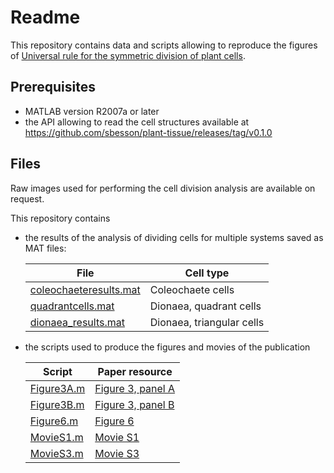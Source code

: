 Readme
======

This repository contains data and scripts allowing to reproduce the figures of
[Universal rule for the symmetric division of plant cells](https://doi.org/10.1073/pnas.1011866108).

Prerequisites
-------------

*   MATLAB version R2007a or later
*   the API allowing to read the cell structures available at
    https://github.com/sbesson/plant-tissue/releases/tag/v0.1.0

Files
-----

Raw images used for performing the cell division analysis are available on request.

This repository contains

*   the results of the analysis of dividing cells for multiple systems saved as MAT files:

    | File | Cell type |
    |--------|----------------|
    | [coleochaeteresults.mat](coleochaeteresults.mat) | Coleochaete cells |
    | [quadrantcells.mat](quadrantcells.mat) | Dionaea, quadrant cells |
    | [dionaea_results.mat](dionaea_results.mat) | Dionaea, triangular cells |


*   the scripts used to produce the figures and movies of the publication

    | Script | Paper resource |
    |--------|----------------|
    | [Figure3A.m](Figure3A.m) | [Figure 3, panel A](http://www.pnas.org/content/108/15/6294#F2) |
    | [Figure3B.m](Figure3B.m) | [Figure 3, panel B](http://www.pnas.org/content/108/15/6294#FB) |
    | [Figure6.m](Figure6.m) | [Figure 6](http://www.pnas.org/content/108/15/6294#F6) |
    | [MovieS1.m](MovieS3.m) | [Movie S1](http://www.pnas.org/content/108/15/6294/tab-figures-data) |
    | [MovieS3.m](MovieS3.m) | [Movie S3](http://www.pnas.org/content/108/15/6294/tab-figures-data) |
